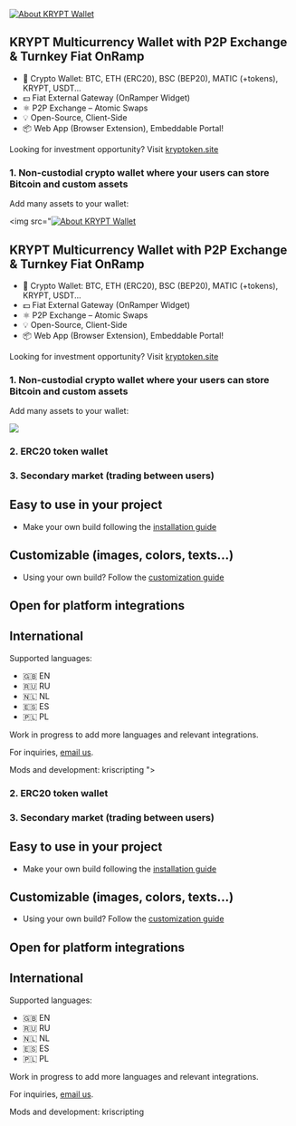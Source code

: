 [![About KRYPT Wallet](https://img.shields.io/badge/ERC20-KRYPT-orange)](https://kryptoken.site)
   
## KRYPT Multicurrency Wallet with P2P Exchange & Turnkey Fiat OnRamp        
- 👛 Crypto Wallet: BTC, ETН (ERC20), BSC (BEP20), MATIC (+tokens), KRYPT, USDT...
- 💵 Fiat External Gateway (OnRamper Widget)
- ⚛️ P2P Exchange – Atomic Swaps
- 💡 Open-Source, Client-Side
- 📦 Web App (Browser Extension), Embeddable Portal!

Looking for investment opportunity? Visit [kryptoken.site](https://kryptoken.site)

### 1. Non-custodial crypto wallet where your users can store Bitcoin and custom assets

Add many assets to your wallet:

<img src="[![About KRYPT Wallet](https://img.shields.io/badge/ERC20-KRYPT-orange)](https://kryptoken.site)
   
## KRYPT Multicurrency Wallet with P2P Exchange & Turnkey Fiat OnRamp        
- 👛 Crypto Wallet: BTC, ETН (ERC20), BSC (BEP20), MATIC (+tokens), KRYPT, USDT...
- 💵 Fiat External Gateway (OnRamper Widget)
- ⚛️ P2P Exchange – Atomic Swaps
- 💡 Open-Source, Client-Side
- 📦 Web App (Browser Extension), Embeddable Portal!

Looking for investment opportunity? Visit [kryptoken.site](https://kryptoken.site)

### 1. Non-custodial crypto wallet where your users can store Bitcoin and custom assets

Add many assets to your wallet:

<img src="https://kryptoken.site/wp-content/uploads/2022/05/kswap.png">

### 2. ERC20 token wallet

### 3. Secondary market (trading between users)

## Easy to use in your project

- Make your own build following the [installation guide](/docs/INSTALLATION.md)


## Customizable (images, colors, texts...)

- Using your own build? Follow the [customization guide](/docs/CUSTOMIZATION.md)


## Open for platform integrations


## International

Supported languages:

- 🇬🇧 EN
- 🇷🇺 RU
- 🇳🇱 NL
- 🇪🇸 ES
- 🇵🇱 PL

Work in progress to add more languages and relevant integrations.


For inquiries, [email us](mailto:service@kryptoken.site).


Mods and development: kriscripting
">

### 2. ERC20 token wallet

### 3. Secondary market (trading between users)

## Easy to use in your project

- Make your own build following the [installation guide](/docs/INSTALLATION.md)


## Customizable (images, colors, texts...)

- Using your own build? Follow the [customization guide](/docs/CUSTOMIZATION.md)


## Open for platform integrations


## International

Supported languages:

- 🇬🇧 EN
- 🇷🇺 RU
- 🇳🇱 NL
- 🇪🇸 ES
- 🇵🇱 PL

Work in progress to add more languages and relevant integrations.


For inquiries, [email us](mailto:service@kryptoken.site).


Mods and development: kriscripting

